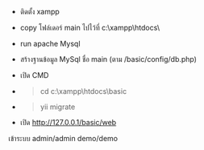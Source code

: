 - ติดตั้ง xampp 
- copy โฟล์เดอร์ main ไปไว้ที่ c:\xampp\htdocs\ 
- run apache Mysql
- สร้างฐานข้อมูล MySql ชื่อ main (ตาม /basic/config/db.php)


- เปิด CMD 
- >cd c:\xampp\htdocs\basic   
- >yii migrate                  
- เปิด http://127.0.0.1/basic/web

เข้าระบบ admin/admin   demo/demo
